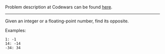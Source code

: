 Problem description at Codewars can be found [here](https://www.codewars.com/kata/56dec885c54a926dcd001095/train/python).

-------------

Given an integer or a floating-point number, find its opposite.

Examples:
```
1: -1
14: -14
-34: 34
```
